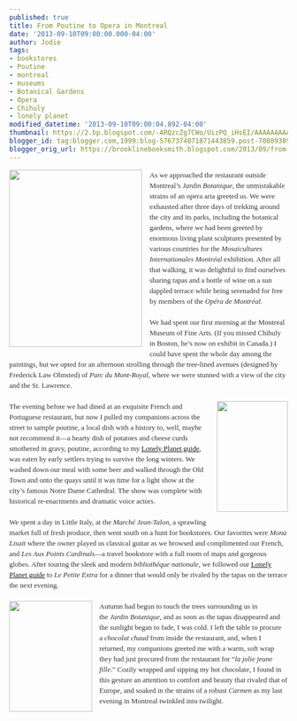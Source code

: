 ```yaml
---
published: true
title: From Poutine to Opera in Montreal
date: '2013-09-10T09:00:00.000-04:00'
author: Jodie
tags:
- bookstores
- Poutine
- montreal
- museums
- Botanical Gardens
- Opera
- Chihuly
- lonely planet
modified_datetime: '2013-09-10T09:00:04.892-04:00'
thumbnail: https://2.bp.blogspot.com/-ARQzcZg7CWo/UizPQ_iHsEI/AAAAAAAAAxE/wy2vH1wBdLc/s72-c/IMG_8859.JPG
blogger_id: tag:blogger.com,1999:blog-5767374071871443859.post-7080938985319641938
blogger_orig_url: https://brooklinebooksmith.blogspot.com/2013/09/from-poutine-to-opera-in-montreal.html
---
```


<div class="separator" style="clear: both; text-align: center;"><a href="https://2.bp.blogspot.com/-ARQzcZg7CWo/UizPQ_iHsEI/AAAAAAAAAxE/wy2vH1wBdLc/s1600/IMG_8859.JPG" imageanchor="1" style="clear: left; float: left; margin-bottom: 1em; margin-right: 1em;"><img border="0" height="320" src="https://2.bp.blogspot.com/-ARQzcZg7CWo/UizPQ_iHsEI/AAAAAAAAAxE/wy2vH1wBdLc/s320/IMG_8859.JPG" width="240" /></a></div><div style="color: #333333; font-family: Georgia, 'Times New Roman', 'Bitstream Charter', Times, serif; font-size: 13px; line-height: 19px;">As we approached the restaurant outside Montreal’s&nbsp;<em>Jardin Botanique</em>, the unmistakable strains of an opera aria greeted us. We were exhausted after three days of trekking around the city and its parks, including the botanical gardens, where we had been greeted by enormous living plant sculptures presented by various countries for the&nbsp;<em>Mosaicultures Internationales Montréal</em>&nbsp;exhibition. After all that walking, it was delightful to find ourselves sharing tapas and a bottle of wine on a sun dappled terrace while being serenaded for free by members of the&nbsp;<em>Opéra de Montréal</em>.</div><div style="color: #333333; font-family: Georgia, 'Times New Roman', 'Bitstream Charter', Times, serif; font-size: 13px; line-height: 19px;"><br /></div><div style="color: #333333; font-family: Georgia, 'Times New Roman', 'Bitstream Charter', Times, serif; font-size: 13px; line-height: 19px;">We had spent our first morning at the Montreal Museum of Fine Arts. (If you missed Chihuly in Boston, he’s now on exhibit in Canada.) I could have spent the whole day among the paintings, but we opted for an afternoon strolling through the tree-lined avenues (designed by Frederick Law Olmsted) of&nbsp;<em>Parc du Mont-Royal</em>, where we were stunned with a view of the city and the St. Lawrence.</div><div style="color: #333333; font-family: Georgia, 'Times New Roman', 'Bitstream Charter', Times, serif; font-size: 13px; line-height: 19px;"><br /></div><div style="color: #333333; font-family: Georgia, 'Times New Roman', 'Bitstream Charter', Times, serif; font-size: 13px; line-height: 19px;"><a href="https://2.bp.blogspot.com/-moOrCCTwdJo/UizPvejgG6I/AAAAAAAAAxU/NssOJqRmQyg/s1600/FC9781741799569.JPG" imageanchor="1" style="clear: right; float: right; margin-bottom: 1em; margin-left: 1em;"><img border="0" height="200" src="https://2.bp.blogspot.com/-moOrCCTwdJo/UizPvejgG6I/AAAAAAAAAxU/NssOJqRmQyg/s200/FC9781741799569.JPG" width="128" /></a>The evening before we had dined at an exquisite French and Portuguese restaurant, but now I&nbsp;pulled my companions across the street to sample poutine, a local dish with a history to, well, maybe not recommend it—a hearty dish of potatoes and cheese curds smothered in gravy, poutine, according to my&nbsp;<a data-mce-href="https://www.brooklinebooksmith-shop.com/book/9781741799569" href="https://www.brooklinebooksmith-shop.com/book/9781741799569">Lonely Planet guide</a>, was eaten by early settlers trying to survive the long winters. We washed down our meal with some beer and walked through the Old Town and onto the quays until it was time for a light show at the city’s famous Notre Dame Cathedral. The show was complete with historical re-enactments and dramatic voice actors.</div><div style="color: #333333; font-family: Georgia, 'Times New Roman', 'Bitstream Charter', Times, serif; font-size: 13px; line-height: 19px;"><br /></div><div style="color: #333333; font-family: Georgia, 'Times New Roman', 'Bitstream Charter', Times, serif; font-size: 13px; line-height: 19px;">We spent a day in Little Italy, at the&nbsp;<em>Marché Jean-Talon</em>, a sprawling market full of fresh produce, then went south on a hunt for bookstores. Our favorites were&nbsp;<em>Mona Lisait</em>&nbsp;where the owner played us classical guitar as we browsed and complimented our French, and&nbsp;<em>Les Aux Points Cardinals</em>—a travel bookstore with a full room of maps and gorgeous globes. After touring the sleek and modern&nbsp;<em>bibliothéque nationale</em>, we followed our&nbsp;<a data-mce-href="https://www.brooklinebooksmith-shop.com/book/9781741799569" href="https://www.brooklinebooksmith-shop.com/book/9781741799569">Lonely Planet guide</a>&nbsp;to&nbsp;<em>Le Petite Extra</em>&nbsp;for a dinner that would only be rivaled by the tapas on the terrace the next evening.</div><div style="color: #333333; font-family: Georgia, 'Times New Roman', 'Bitstream Charter', Times, serif; font-size: 13px; line-height: 19px;"><br /></div><div style="color: #333333; font-family: Georgia, 'Times New Roman', 'Bitstream Charter', Times, serif; font-size: 13px; line-height: 19px;"><a href="https://4.bp.blogspot.com/-8IoCYvOROlQ/UizPY-gXHfI/AAAAAAAAAxM/I_u7ulruTHE/s1600/IMG_9013.JPG" imageanchor="1" style="clear: left; float: left; margin-bottom: 1em; margin-right: 1em;"><img border="0" height="200" src="https://4.bp.blogspot.com/-8IoCYvOROlQ/UizPY-gXHfI/AAAAAAAAAxM/I_u7ulruTHE/s200/IMG_9013.JPG" width="150" /></a>Autumn had begun to touch the trees surrounding us in the&nbsp;<em>Jardin Botanique</em>, and as soon as the tapas disappeared and the sunlight began to fade, I was cold. I left the table to procure a&nbsp;<em>chocolat chaud</em>&nbsp;from inside the restaurant, and, when I returned, my companions greeted me with a warm, soft wrap they had just procured from the restaurant for “<em>la jolie jeune fille</em>.” Cozily wrapped and sipping my hot chocolate, I found in this gesture an attention to comfort and beauty that rivaled that of Europe, and soaked in the strains of a robust&nbsp;<em>Carmen</em>&nbsp;as my last evening in Montreal twinkled into twilight.</div>